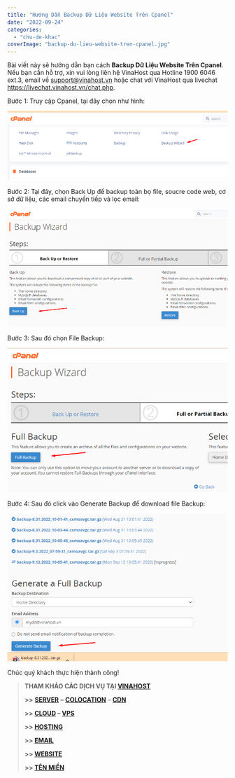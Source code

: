 ```yaml
---
title: "Hướng Dẫn Backup Dữ Liệu Website Trên Cpanel"
date: "2022-09-24"
categories: 
  - "chu-de-khac"
coverImage: "backup-du-lieu-website-tren-cpanel.jpg"
---
```


Bài viết này sẽ hướng dẫn bạn cách **Backup Dữ Liệu Website Trên Cpanel**. Nếu bạn cần hỗ trợ, xin vui lòng liên hệ VinaHost qua Hotline 1900 6046 ext.3, email về support@vinahost.vn hoặc chat với VinaHost qua livechat https://livechat.vinahost.vn/chat.php.

Bước 1: Truy cập Cpanel, tại đây chọn như hình:

![Hướng Dẫn Backup Dữ Liệu Website Trên Cpanel](images/backup-du-lieu-website-tren-cpanel-1.png)

Bước 2: Tại đây, chọn Back Up để backup toàn bọ file, soucre code web, cơ sở dữ liệu, các email chuyển tiếp và lọc email:

![Hướng Dẫn Backup Dữ Liệu Website Trên Cpanel](images/backup-du-lieu-website-tren-cpanel-2.png)

Bước 3: Sau đó chọn File Backup:

![Hướng Dẫn Backup Dữ Liệu Website Trên Cpanel](images/backup-du-lieu-website-tren-cpanel-3.png)

Bước 4: Sau đó click vào Generate Backup để download file Backup:

![Backup](images/backup-du-lieu-website-tren-cpanel-4.png)

Chúc quý khách thực hiện thành công!

> **THAM KHẢO CÁC DỊCH VỤ TẠI [VINAHOST](https://vinahost.vn/)**
> 
> **\>>** [**SERVER**](https://vinahost.vn/thue-may-chu-rieng/) **–** [**COLOCATION**](https://vinahost.vn/colocation.html) – [**CDN**](https://vinahost.vn/dich-vu-cdn-chuyen-nghiep)
> 
> **\>> [CLOUD](https://vinahost.vn/cloud-server-gia-re/) – [VPS](https://vinahost.vn/vps-ssd-chuyen-nghiep/)**
> 
> **\>> [HOSTING](https://vinahost.vn/wordpress-hosting)**
> 
> **\>> [EMAIL](https://vinahost.vn/email-hosting)**
> 
> **\>> [WEBSITE](http://vinawebsite.vn/)**
> 
> **\>> [TÊN MIỀN](https://vinahost.vn/ten-mien-gia-re/)**
